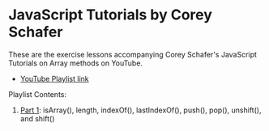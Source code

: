 # JavaScript Tutorials by Corey Schafer

These are the exercise lessons accompanying Corey Schafer's JavaScript Tutorials on Array methods on YouTube.

* [YouTube Playlist link](https://www.youtube.com/playlist?list=PL-osiE80TeTucQUM10Ezv4S7SVoFozLMK)

Playlist Contents:
1. [Part 1](https://www.youtube.com/watch?v=8JgU2WmrZXI&list=PL-osiE80TeTucQUM10Ezv4S7SVoFozLMK&index=2&ab_channel=CoreySchafer):  isArray(), length, indexOf(), lastIndexOf(), push(), pop(), unshift(), and shift()
